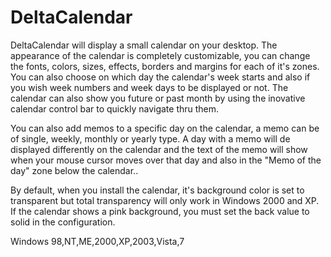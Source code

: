 # DeltaCalendar

DeltaCalendar will display a small calendar on your desktop. The appearance of the calendar
is completely customizable, you can change the fonts, colors, sizes, effects, borders and margins
for each of it's zones. You can also choose on which day the calendar's week starts and also
if you wish week numbers and week days to be displayed or not. The calendar can also show you
future or past month by using the inovative calendar control bar to quickly navigate thru them.

You can also add memos to a specific day on the calendar, a memo can be of single, weekly, monthly
or yearly type. A day with a memo will de displayed differently on the calendar and the text
of the memo will show when your mouse cursor moves over that day and also in the "Memo of the day"
zone below the calendar..

By default, when you install the calendar, it's background color is set to transparent but
total transparency will only work in Windows 2000 and XP. If the calendar shows a pink background,
you must set the back value to solid in the configuration.

Windows 98,NT,ME,2000,XP,2003,Vista,7
